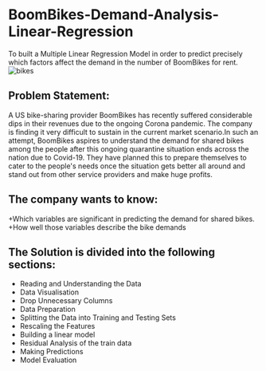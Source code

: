 # BoomBikes-Demand-Analysis-Linear-Regression
To built a Multiple Linear Regression Model in order to predict precisely which factors affect the demand in the number of BoomBikes for rent.
![bikes](https://user-images.githubusercontent.com/76103417/147348027-30e3c415-c113-4e12-b1e4-51a6bec957a1.png)




## Problem Statement:
A US bike-sharing provider BoomBikes has recently suffered considerable dips in their revenues due to the ongoing Corona pandemic. The company is finding it very difficult to sustain in the current market scenario.In such an attempt, BoomBikes aspires to understand the demand for shared bikes among the people after this ongoing quarantine situation ends across the nation due to Covid-19. They have planned this to prepare themselves to cater to the people's needs once the situation gets better all around and stand out from other service providers and make huge profits.

## The company wants to know:
+Which variables are significant in predicting the demand for shared bikes.
+How well those variables describe the bike demands

## The Solution is divided into the following sections:
+ Reading and Understanding the Data
+ Data Visualisation
+ Drop Unnecessary Columns
+ Data Preparation
+ Splitting the Data into Training and Testing Sets
+ Rescaling the Features
+ Building a linear model
+ Residual Analysis of the train data
+ Making Predictions
+ Model Evaluation
